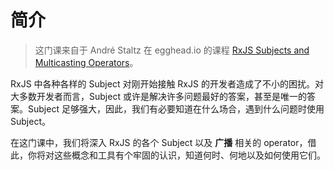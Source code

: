 # 简介

> 这门课来自于 André Staltz 在 egghead.io 的课程 [RxJS Subjects and Multicasting Operators](https://egghead.io/courses/rxjs-subjects-and-multicasting-operators)。

RxJS 中各种各样的 Subject 对刚开始接触 RxJS 的开发者造成了不小的困扰。对大多数开发者而言，Subject 或许是解决许多问题最好的答案，甚至是唯一的答案。Subject 足够强大，因此，我们有必要知道在什么场合，遇到什么问题时使用 Subject。

在这门课中，我们将深入 RxJS 的各个 Subject 以及 **广播** 相关的 operator，借此，你将对这些概念和工具有个牢固的认识，知道何时、何地以及如何使用它们。
